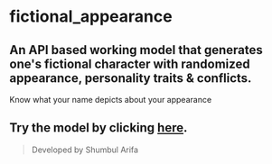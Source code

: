 # fictional_appearance

## An API based working model that generates one's fictional character with randomized appearance, personality traits & conflicts.


Know what your name depicts about your appearance

## Try the model by clicking [here](https://shumbul.github.io/fictional_appearance/).


> Developed by Shumbul Arifa

